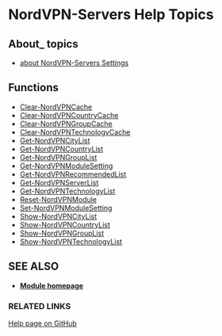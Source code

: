 ﻿# NordVPN-Servers Help Topics

## About_ topics

- [about NordVPN-Servers Settings](./about_NordVPN-Servers_Settings.md)

## Functions

- [Clear-NordVPNCache](./Clear-NordVPNCache.md)
- [Clear-NordVPNCountryCache](./Clear-NordVPNCountryCache.md)
- [Clear-NordVPNGroupCache](./Clear-NordVPNGroupCache.md)
- [Clear-NordVPNTechnologyCache](./Clear-NordVPNTechnologyCache.md)
- [Get-NordVPNCityList](./Get-NordVPNCityList.md)
- [Get-NordVPNCountryList](./Get-NordVPNCountryList.md)
- [Get-NordVPNGroupList](./Get-NordVPNGroupList.md)
- [Get-NordVPNModuleSetting](./Get-NordVPNModuleSetting.md)
- [Get-NordVPNRecommendedList](./Get-NordVPNRecommendedList.md)
- [Get-NordVPNServerList](./Get-NordVPNServerList.md)
- [Get-NordVPNTechnologyList](./Get-NordVPNTechnologyList.md)
- [Reset-NordVPNModule](./Reset-NordVPNModule.md)
- [Set-NordVPNModuleSetting](./Set-NordVPNModuleSetting.md)
- [Show-NordVPNCityList](./Show-NordVPNCityList.md)
- [Show-NordVPNCountryList](./Show-NordVPNCountryList.md)
- [Show-NordVPNGroupList](./Show-NordVPNGroupList.md)
- [Show-NordVPNTechnologyList](./Show-NordVPNTechnologyList.md)

## SEE ALSO

- **[Module homepage](../README.md)**

### RELATED LINKS

[Help page on GitHub](https://github.com/TheFreeman193/NordVPN-Servers/blob/master/docs/INDEX.md)
